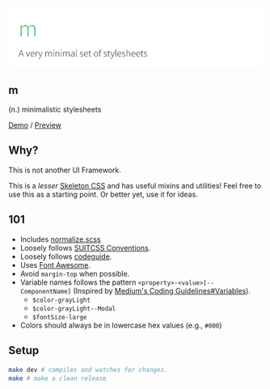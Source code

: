![head](head.png)
## m
(n.) minimalistic stylesheets

[Demo](https://m.kierb.com) / [Preview](preview.png)

## Why?
This is not another UI Framework.

This is a *lesser* [Skeleton CSS](http://getskeleton.com/) and has useful mixins and utilities! Feel free to use this as a starting point. Or better yet, use it for ideas.

## 101
- Includes [normalize.scss](https://necolas.github.io/normalize.css/)
- Loosely follows [SUITCSS Conventions](https://github.com/suitcss/suit/blob/master/doc/naming-conventions.md).
- Loosely follows [codeguide](http://codeguide.co/).
- Uses [Font Awesome](https://fortawesome.github.io/Font-Awesome/).
- Avoid `margin-top` when possible.
- Variable names follows the pattern `<property>-<value>[--ComponentName]` (Inspired by [Medium's Coding Guidelines#Variables](https://gist.github.com/fat/a47b882eb5f84293c4ed#variables)).
    - `$color-grayLight`
    - `$color-grayLight--Modal`
    - `$fontSize-large`
- Colors should always be in lowercase hex values (e.g., `#000`)

## Setup
```bash
make dev # compiles and watches for changes.
make # make a clean release
```
